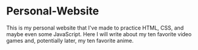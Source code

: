 # Personal-Website
This is my personal website that I've made to practice HTML, CSS, and maybe even some JavaScript.
Here I will write about my ten favorite video games and, potentially later, my ten favorite anime.
